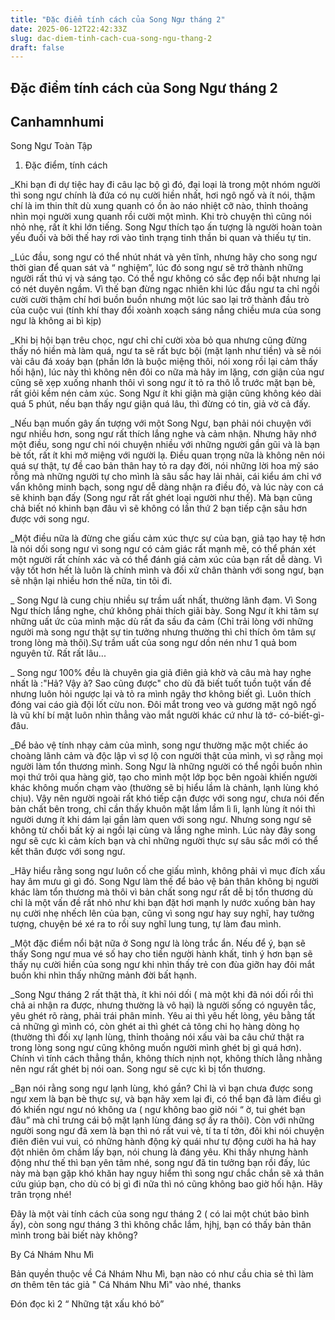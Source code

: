 ```yaml
---
title: "Đặc điểm tính cách của Song Ngư tháng 2"
date: 2025-06-12T22:42:33Z
slug: dac-diem-tinh-cach-cua-song-ngu-thang-2
draft: false
---
```


## Đặc điểm tính cách của Song Ngư tháng 2

## Canhamnhumi

Song Ngư Toàn Tập
 
1. Đặc điểm, tính cách
 
_Khi bạn đi dự tiệc hay đi câu lạc bộ gì đó, đại loại là trong một nhóm người thì song ngư chính là đứa có nụ cười hiền nhất, hơi ngô ngố và ít nói, thậm chí là im thin thít dù xung quanh có ồn ào náo nhiệt cỡ nào, thỉnh thoảng nhìn mọi người xung quanh rồi cười một mình. Khi trò chuyện thì cũng nói nhỏ nhẹ, rất ít khi lớn tiếng. Song Ngư thích tạo ấn tượng là người hoàn toàn yếu đuối và bởi thế hay rơi vào tình trạng tinh thần bi quan và thiếu tự tin.
 
_Lúc đầu, song ngư có thể nhút nhát và yên tĩnh, nhưng hãy cho song ngư thời gian để quan sát và “ nghiệm”, lúc đó song ngư sẽ trở thành những người rất thú vị và sáng tạo. Có thể ngư không có sắc đẹp nổi bật nhưng lại có nét duyên ngầm. Vì thế bạn đừng ngạc nhiên khi lúc đầu ngư ta chỉ ngồi cười cười thậm chí hơi buồn buồn nhưng một lúc sao lại trở thành đầu trò của cuộc vui (tính khí thay đổi xoành xoạch sáng nắng chiều mưa của song ngư là không ai bì kịp)
 
_Khi bị hội bạn trêu chọc, ngư chỉ chỉ cười xòa bỏ qua nhưng cũng đừng thấy nó hiền mà làm quá, ngư ta sẽ rất bực bội (mặt lạnh như tiền) và sẽ nói vài câu đá xoáy bạn (phần lớn là buộc miệng thôi, nói xong rồi lại cảm thấy hối hận), lúc này thì không nên đôi co nữa mà hãy im lặng, cơn giận của ngư cũng sẽ xẹp xuống nhanh thôi vì song ngư ít tỏ ra thô lỗ trước mặt bạn bè, rất giỏi kềm nén cảm xúc. Song Ngư ít khi giận mà giận cũng không kéo dài quá 5 phút, nếu bạn thấy ngư giận quá lâu, thì đừng có tin, giả vờ cả đấy. 
 
_Nếu bạn muốn gây ấn tượng với một Song Ngư, bạn phải nói chuyện với ngư nhiều hơn, song ngư rất thích lắng nghe và cảm nhận. Nhưng hãy nhớ một điều, song ngư chỉ nói chuyện nhiều với những người gần gũi và là bạn bè tốt, rất ít khi mở miệng với người lạ. Điều quan trọng nữa là không nên nói quá sự thật, tự đề cao bản thân hay tỏ ra dạy đời, nói những lời hoa mỹ sáo rỗng mà những người tự cho mình là sâu sắc hay lải nhải, cái kiểu ám chỉ vớ vẩn không minh bạch, song ngư dễ dàng nhận ra điều đó, và lúc này con cá sẽ khinh bạn đấy (Song ngư rất rất ghét loại người như thế). Mà bạn cũng chả biết nó khinh bạn đâu vì sẽ không có lần thứ 2 bạn tiếp cận sâu hơn được với song ngư. 
 
_Một điều nữa là đừng che giấu cảm xúc thực sự của bạn, giả tạo hay tệ hơn là nói dối song ngư vì song ngư có cảm giác rất mạnh mẽ, có thể phán xét ​​một người rất chính xác và có thể đánh giá cảm xúc của bạn rất dễ dàng. Vì vậy tốt hơn hết là luôn là chính mình và đối xử chân thành với song ngư, bạn sẽ nhận lại nhiều hơn thế nữa, tin tôi đi.
 
_ Song Ngư là cung chịu nhiều sự trầm uất nhất, thường lãnh đạm. Vì Song Ngư thích lắng nghe, chứ không phải thích giãi bày. Song Ngư ít khi tâm sự những uất ức của mình mặc dù rất đa sầu đa cảm (Chỉ trải lòng với những người mà song ngư thật sự tin tưởng nhưng thường thì chỉ thích ôm tâm sự trong lòng mà thôi).Sự trầm uất của song ngư dồn nén như 1 quả bom nguyên tử. Rất rất lâu... 
 
_ Song ngư 100% đều là chuyên gia giả điên giả khờ và câu mà hay nghe nhất là :"Hả? Vậy à? Sao cũng được" cho dù đã biết tuốt tuồn tuột vấn đề nhưng luôn hỏi ngược lại và tỏ ra mình ngây thơ không biết gì. Luôn thích đóng vai cáo già đội lốt cừu non. Đôi mắt trong veo và gương mặt ngô ngố là vũ khí bí mật luôn nhìn thẳng vào mắt người khác cứ như là tớ- có-biết-gì-đâu.
 
 
_Để bảo vệ tính nhạy cảm của mình, song ngư thường mặc một chiếc áo choàng lãnh cảm và độc lập vì sợ lộ con người thật của mình, vì sợ rằng mọi người làm tổn thương mình. Song Ngư là những người có thể ngồi buồn nhìn mọi thứ trôi qua hàng giờ, tạo cho mình một lớp bọc bên ngoài khiến người khác không muốn chạm vào (thường sẽ bị hiểu lầm là chảnh, lạnh lùng khó chịu). Vậy nên người ngoài rất khó tiếp cận được với song ngư, chưa nói đến bản chất bên trong, chỉ cần thấy khuôn mặt lầm lầm lì lì, lạnh lùng ít nói thì người dưng ít khi dám lại gần làm quen với song ngư. Nhưng song ngư sẽ không từ chối bất kỳ ai ngồi lại cùng và lắng nghe mình. Lúc này đây song ngư sẽ cực kì cảm kích bạn và chỉ những người thực sự sâu sắc mới có thể kết thân được với song ngư. 
 
_Hãy hiểu rằng song ngư luôn cố che giấu mình, không phải vì mục đích xấu hay âm mưu gì gì đó. Song Ngư làm thế để bảo vệ bản thân không bị người khác làm tổn thương mà thôi vì bản chất song ngư rất dễ bị tổn thương dù chỉ là một vấn đề rất nhỏ như khi bạn đặt hơi mạnh ly nước xuống bàn hay nụ cười nhẹ nhếch lên của bạn, cũng vì song ngư hay suy nghĩ, hay tưởng tượng, chuyện bé xé ra to rồi suy nghĩ lung tung, tự làm đau mình.
 
_Một đặc điểm nổi bật nữa ở Song ngư là lòng trắc ẩn. Nếu để ý, bạn sẽ thấy Song ngư mua vé số hay cho tiền người hành khất, tinh ý hơn bạn sẽ thấy nụ cười hiền của song ngư khi nhìn thấy trẻ con đùa giỡn hay đôi mắt buồn khi nhìn thấy những mảnh đời bất hạnh.
 
 
_Song Ngư tháng 2 rất thật thà, ít khi nói dối ( mà một khi đã nói dối rồi thì chả ai nhận ra được, nhưng thường là vô hại) là người sống có nguyên tắc, yêu ghét rõ ràng, phải trái phân minh. Yêu ai thì yêu hết lòng, yêu bằng tất cả những gì mình có, còn ghét ai thì ghét cả tông chi họ hàng dòng họ (thường thì đối xự lạnh lùng, thỉnh thoảng nói xấu vài ba câu chứ thật ra trong lòng song ngư cũng không muốn người mình ghét bị gì quá hơn). Chính vì tính cách thẳng thắn, không thích nịnh nọt, không thích lằng nhằng nên ngư rất ghét bị nói oan. Song ngư sẽ cực kì bị tổn thương.
 
_Bạn nói rằng song ngư lạnh lùng, khó gần? Chỉ là vì bạn chưa được song ngư xem là bạn bè thực sự, và bạn hãy xem lại đi, có thể bạn đã làm điều gì đó khiến ngư ngư nó không ưa ( ngư không bao giờ nói “ ờ, tui ghét bạn đâu” mà chỉ trưng cái bộ mặt lạnh lùng đáng sợ ấy ra thôi). Còn với những người song ngư đã xem là bạn thì nó rất vui vẻ, tí ta tí tởn, đôi khi nói chuyện điên điên vui vui, có những hành động kỳ quái như tự động cười ha hả hay đột nhiên ôm chầm lấy bạn, nói chung là đáng yêu. Khi thấy nhưng hành động như thế thì bạn yên tâm nhé, song ngư đã tin tưởng bạn rồi đấy, lúc này mà bạn gặp khó khăn hay nguy hiểm thì song ngư chắc chắn sẽ xả thân cứu giúp bạn, cho dù có bị gì đi nữa thì nó cũng không bao giờ hối hận. Hãy trân trọng nhé!
 
Đây là một vài tính cách của song ngư tháng 2 ( có lai một chút bảo bình ấy), còn song ngư tháng 3 thì không chắc lắm, hjhj, bạn có thấy bản thân mình trong bài biết này không?
 
 
By Cá Nhám Nhu Mì
 
Bản quyền thuộc về Cá Nhám Nhu Mì, bạn nào có như cầu chia sẻ thì làm ơn thêm tên tác giả " Cá Nhám Nhu Mì" vào nhé, thanks
 
Đón đọc kì 2 “ Những tật xấu khó bỏ”